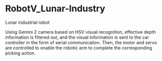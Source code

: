 # RobotV_Lunar-Industry
Lunar industrial robot

Using Gemini 2 camera based on HSV visual recognition, effective depth information is filtered out, and the visual information is sent to the car controller in the form of serial communication. Then, the motor and servo are controlled to enable the robotic arm to complete the corresponding picking action.
